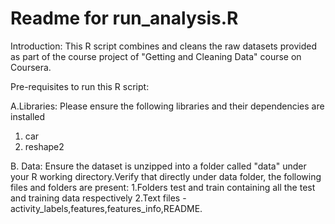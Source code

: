 Readme for run_analysis.R
========================================================

Introduction: This R script combines and cleans the raw datasets provided as part of the course project of "Getting and Cleaning Data" course on Coursera.

Pre-requisites to run this R script:

A.Libraries: Please ensure the following libraries and their dependencies are installed
1. car
2. reshape2

B. Data: Ensure the dataset is unzipped into a folder called "data" under your R working directory.Verify that directly under data folder, the following files and folders are present:
1.Folders test and train containing all the test and training data respectively
2.Text files - activity_labels,features,features_info,README.


